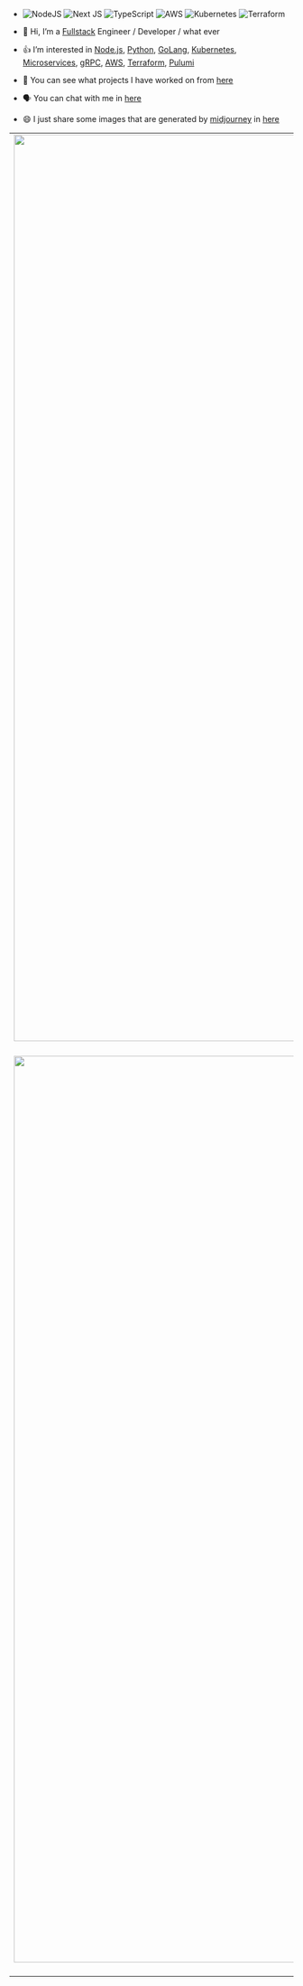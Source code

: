 - ![NodeJS](https://img.shields.io/badge/node.js-6DA55F?style=for-the-badge&logo=node.js&logoColor=white)
  ![Next JS](https://img.shields.io/badge/Next-black?style=for-the-badge&logo=next.js&logoColor=white)
  ![TypeScript](https://img.shields.io/badge/typescript-%23007ACC.svg?style=for-the-badge&logo=typescript&logoColor=white)
  ![AWS](https://img.shields.io/badge/AWS-%23FF9900.svg?style=for-the-badge&logo=amazon-aws&logoColor=white)
  ![Kubernetes](https://img.shields.io/badge/kubernetes-%23326ce5.svg?style=for-the-badge&logo=kubernetes&logoColor=white)
  ![Terraform](https://img.shields.io/badge/terraform-%235835CC.svg?style=for-the-badge&logo=terraform&logoColor=white)

- 👋 Hi, I’m a [Fullstack](https://roadmap.sh/) Engineer / Developer / what ever
- 👍 I’m interested in [Node.js](https://nodejs.org/), [Python](https://www.python.org/), [GoLang](https://go.dev/), [Kubernetes](https://kubernetes.io/), [Microservices](https://aws.amazon.com/microservices/?nc1=h_ls), [gRPC](https://grpc.io/), [AWS](https://aws.amazon.com/), [Terraform](https://www.terraform.io/), [Pulumi](https://www.pulumi.com/)
- 👀 You can see what projects I have worked on from [here](https://personal.isaacdev.net)
- 🗣️ You can chat with me in [here](https://chat.isaacdev.net)
- 😄 I just share some images that are generated by [midjourney](https://www.midjourney.com) in [here](https://personal-website-isaac.vercel.app/gallery?theme=dark&folder=home/)

|                                                                                                    |                                                                                                             |                                                                                                                       |
| :------------------------------------------------------------------------------------------------: | :---------------------------------------------------------------------------------------------------------: | :-------------------------------------------------------------------------------------------------------------------: |
| <img width="1604" alt="aws" src="https://personal-images.isaacdev.net/home/aws_thumbnail.png"> AWS | <img width="1604" alt="python" src="https://personal-images.isaacdev.net/home/python_thumbnail.png"> Python |       <img width="1604" alt="k8s" src="https://personal-images.isaacdev.net/home/k8s_thumbnail.png"> Kubernetes       |
| <img width="1604" alt="git" src="https://personal-images.isaacdev.net/home/git_thumbnail.png"> Git | <img width="1604" alt="docker" src="https://personal-images.isaacdev.net/home/docker_thumbnail.png"> Docker | <img width="1604" alt="terraform" src="https://personal-images.isaacdev.net/home/terraform2_thumbnail.png"> Terraform |
